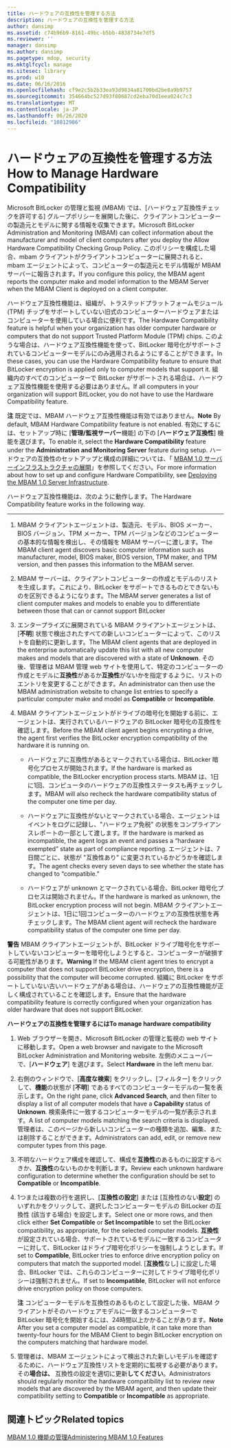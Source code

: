 ```yaml
---
title: ハードウェアの互換性を管理する方法
description: ハードウェアの互換性を管理する方法
author: dansimp
ms.assetid: c74b96b9-8161-49bc-b5bb-4838734e7df5
ms.reviewer: ''
manager: dansimp
ms.author: dansimp
ms.pagetype: mdop, security
ms.mktglfcycl: manage
ms.sitesec: library
ms.prod: w10
ms.date: 06/16/2016
ms.openlocfilehash: cf9e2c5b2b33ea93d9834a81700bd2be8a9b9757
ms.sourcegitcommit: 354664bc527d93f80687cd2eba70d1eea024c7c3
ms.translationtype: MT
ms.contentlocale: ja-JP
ms.lasthandoff: 06/26/2020
ms.locfileid: "10812986"
---
```

# <span data-ttu-id="db18d-103">ハードウェアの互換性を管理する方法</span><span class="sxs-lookup"><span data-stu-id="db18d-103">How to Manage Hardware Compatibility</span></span>


<span data-ttu-id="db18d-104">Microsoft BitLocker の管理と監視 (MBAM) では、[ハードウェア互換性チェックを許可する] グループポリシーを展開した後に、クライアントコンピューターの製造元とモデルに関する情報を収集できます。</span><span class="sxs-lookup"><span data-stu-id="db18d-104">Microsoft BitLocker Administration and Monitoring (MBAM) can collect information about the manufacturer and model of client computers after you deploy the Allow Hardware Compatibility Checking Group Policy.</span></span> <span data-ttu-id="db18d-105">このポリシーを構成した場合、mbam クライアントがクライアントコンピューターに展開されると、mbam エージェントによって、コンピューターの製造元とモデル情報が MBAM サーバーに報告されます。</span><span class="sxs-lookup"><span data-stu-id="db18d-105">If you configure this policy, the MBAM agent reports the computer make and model information to the MBAM Server when the MBAM Client is deployed on a client computer.</span></span>

<span data-ttu-id="db18d-106">ハードウェア互換性機能は、組織が、トラステッドプラットフォームモジュール (TPM) チップをサポートしていない旧式のコンピューターハードウェアまたはコンピューターを使用している場合に便利です。</span><span class="sxs-lookup"><span data-stu-id="db18d-106">The Hardware Compatibility feature is helpful when your organization has older computer hardware or computers that do not support Trusted Platform Module (TPM) chips.</span></span> <span data-ttu-id="db18d-107">このような場合は、ハードウェア互換性機能を使って、BitLocker 暗号化がサポートされているコンピューターモデルにのみ適用されるようにすることができます。</span><span class="sxs-lookup"><span data-stu-id="db18d-107">In these cases, you can use the Hardware Compatibility feature to ensure that BitLocker encryption is applied only to computer models that support it.</span></span> <span data-ttu-id="db18d-108">組織内のすべてのコンピューターで BitLocker がサポートされる場合は、ハードウェア互換性機能を使用する必要はありません。</span><span class="sxs-lookup"><span data-stu-id="db18d-108">If all computers in your organization will support BitLocker, you do not have to use the Hardware Compatibility feature.</span></span>

<span data-ttu-id="db18d-109">**注** 既定では、MBAM ハードウェア互換性機能は有効ではありません。</span><span class="sxs-lookup"><span data-stu-id="db18d-109">**Note** By default, MBAM Hardware Compatibility feature is not enabled.</span></span> <span data-ttu-id="db18d-110">有効にするには、セットアップ時に [**管理/監視サーバー**機能] の下の [**ハードウェア互換性**] 機能を選びます。</span><span class="sxs-lookup"><span data-stu-id="db18d-110">To enable it, select the **Hardware Compatibility** feature under the **Administration and Monitoring Server** feature during setup.</span></span> <span data-ttu-id="db18d-111">ハードウェアの互換性のセットアップと構成の詳細については、「 [MBAM 1.0 サーバーインフラストラクチャの展開](deploying-the-mbam-10-server-infrastructure.md)」を参照してください。</span><span class="sxs-lookup"><span data-stu-id="db18d-111">For more information about how to set up and configure Hardware Compatibility, see [Deploying the MBAM 1.0 Server Infrastructure](deploying-the-mbam-10-server-infrastructure.md).</span></span>

 

<span data-ttu-id="db18d-112">ハードウェア互換性機能は、次のように動作します。</span><span class="sxs-lookup"><span data-stu-id="db18d-112">The Hardware Compatibility feature works in the following way.</span></span>

****

1.  <span data-ttu-id="db18d-113">MBAM クライアントエージェントは、製造元、モデル、BIOS メーカー、BIOS バージョン、TPM メーカー、TPM バージョンなどのコンピューターの基本的な情報を検出し、その情報を MBAM サーバーに渡します。</span><span class="sxs-lookup"><span data-stu-id="db18d-113">The MBAM client agent discovers basic computer information such as manufacturer, model, BIOS maker, BIOS version, TPM maker, and TPM version, and then passes this information to the MBAM server.</span></span>

2.  <span data-ttu-id="db18d-114">MBAM サーバーは、クライアントコンピューターの作成とモデルのリストを生成します。これにより、BitLocker をサポートできるものとできないものを区別できるようになります。</span><span class="sxs-lookup"><span data-stu-id="db18d-114">The MBAM server generates a list of client computer makes and models to enable you to differentiate between those that can or cannot support BitLocker</span></span>

3.  <span data-ttu-id="db18d-115">エンタープライズに展開されている MBAM クライアントエージェントは、[**不明**] 状態で検出されたすべての新しいコンピューターによって、このリストを自動的に更新します。</span><span class="sxs-lookup"><span data-stu-id="db18d-115">The MBAM client agents that are deployed in the enterprise automatically update this list with all new computer makes and models that are discovered with a state of **Unknown**.</span></span> <span data-ttu-id="db18d-116">その後、管理者は MBAM 管理 web サイトを使用して、特定のコンピューターの作成とモデルに**互換性**があるか**互換性**がないかを指定するように、リストのエントリを変更することができます。</span><span class="sxs-lookup"><span data-stu-id="db18d-116">An administrator can then use the MBAM administration website to change list entries to specify a particular computer make and model as **Compatible** or **Incompatible**.</span></span>

4.  <span data-ttu-id="db18d-117">MBAM クライアントエージェントがドライブの暗号化を開始する前に、エージェントは、実行されているハードウェアの BitLocker 暗号化の互換性を確認します。</span><span class="sxs-lookup"><span data-stu-id="db18d-117">Before the MBAM client agent begins encrypting a drive, the agent first verifies the BitLocker encryption compatibility of the hardware it is running on.</span></span>

    -   <span data-ttu-id="db18d-118">ハードウェアに互換性があるとマークされている場合は、BitLocker 暗号化プロセスが開始されます。</span><span class="sxs-lookup"><span data-stu-id="db18d-118">If the hardware is marked as compatible, the BitLocker encryption process starts.</span></span> <span data-ttu-id="db18d-119">MBAM は、1日に1回、コンピュータのハードウェアの互換性ステータスも再チェックします。</span><span class="sxs-lookup"><span data-stu-id="db18d-119">MBAM will also recheck the hardware compatibility status of the computer one time per day.</span></span>

    -   <span data-ttu-id="db18d-120">ハードウェアに互換性がないとマークされている場合、エージェントはイベントをログに記録し、"ハードウェア免税" の状態をコンプライアンスレポートの一部として渡します。</span><span class="sxs-lookup"><span data-stu-id="db18d-120">If the hardware is marked as incompatible, the agent logs an event and passes a “hardware exempted” state as part of compliance reporting.</span></span> <span data-ttu-id="db18d-121">エージェントは、7日間ごとに、状態が "互換性あり" に変更されているかどうかを確認します。</span><span class="sxs-lookup"><span data-stu-id="db18d-121">The agent checks every seven days to see whether the state has changed to “compatible.”</span></span>

    -   <span data-ttu-id="db18d-122">ハードウェアが unknown とマークされている場合、BitLocker 暗号化プロセスは開始されません。</span><span class="sxs-lookup"><span data-stu-id="db18d-122">If the hardware is marked as unknown, the BitLocker encryption process will not begin.</span></span> <span data-ttu-id="db18d-123">MBAM クライアントエージェントは、1日に1回コンピューターのハードウェアの互換性状態を再チェックします。</span><span class="sxs-lookup"><span data-stu-id="db18d-123">The MBAM client agent will recheck the hardware compatibility status of the computer one time per day.</span></span>

<span data-ttu-id="db18d-124">**警告** MBAM クライアントエージェントが、BitLocker ドライブ暗号化をサポートしていないコンピューターを暗号化しようとすると、コンピューターが破損する可能性があります。</span><span class="sxs-lookup"><span data-stu-id="db18d-124">**Warning** If the MBAM client agent tries to encrypt a computer that does not support BitLocker drive encryption, there is a possibility that the computer will become corrupted.</span></span> <span data-ttu-id="db18d-125">組織に BitLocker をサポートしていない古いハードウェアがある場合は、ハードウェアの互換性機能が正しく構成されていることを確認します。</span><span class="sxs-lookup"><span data-stu-id="db18d-125">Ensure that the hardware compatibility feature is correctly configured when your organization has older hardware that does not support BitLocker.</span></span>

 

**<span data-ttu-id="db18d-126">ハードウェアの互換性を管理するには</span><span class="sxs-lookup"><span data-stu-id="db18d-126">To manage hardware compatibility</span></span>**

1.  <span data-ttu-id="db18d-127">Web ブラウザーを開き、Microsoft BitLocker の管理と監視の web サイトに移動します。</span><span class="sxs-lookup"><span data-stu-id="db18d-127">Open a web browser and navigate to the Microsoft BitLocker Administration and Monitoring website.</span></span> <span data-ttu-id="db18d-128">左側のメニューバーで、[**ハードウェア**] を選びます。</span><span class="sxs-lookup"><span data-stu-id="db18d-128">Select **Hardware** in the left menu bar.</span></span>

2.  <span data-ttu-id="db18d-129">右側のウィンドウで、[**高度な検索**] をクリックし、[フィルター] をクリックして、**機能**の状態が [**不明**] であるすべてのコンピューターモデルの一覧を表示します。</span><span class="sxs-lookup"><span data-stu-id="db18d-129">On the right pane, click **Advanced Search**, and then filter to display a list of all computer models that have a **Capability** status of **Unknown**.</span></span> <span data-ttu-id="db18d-130">検索条件に一致するコンピューターモデルの一覧が表示されます。</span><span class="sxs-lookup"><span data-stu-id="db18d-130">A list of computer models matching the search criteria is displayed.</span></span> <span data-ttu-id="db18d-131">管理者は、このページから新しいコンピューターの種類を追加、編集、または削除することができます。</span><span class="sxs-lookup"><span data-stu-id="db18d-131">Administrators can add, edit, or remove new computer types from this page.</span></span>

3.  <span data-ttu-id="db18d-132">不明なハードウェア構成を確認して、構成を**互換性**のあるものに設定するべきか、**互換性**のないものかを判断します。</span><span class="sxs-lookup"><span data-stu-id="db18d-132">Review each unknown hardware configuration to determine whether the configuration should be set to **Compatible** or **Incompatible**.</span></span>

4.  <span data-ttu-id="db18d-133">1つまたは複数の行を選択し、[**互換性の設定**] または [互換性のない**設定**] のいずれかをクリックして、選択したコンピューターモデルの BitLocker の互換性 (該当する場合) を設定します。</span><span class="sxs-lookup"><span data-stu-id="db18d-133">Select one or more rows, and then click either **Set Compatible** or **Set Incompatible** to set the BitLocker compatibility, as appropriate, for the selected computer models.</span></span> <span data-ttu-id="db18d-134">**互換性**が設定されている場合、サポートされているモデルに一致するコンピューターに対して、BitLocker はドライブ暗号化ポリシーを強制しようとします。</span><span class="sxs-lookup"><span data-stu-id="db18d-134">If set to **Compatible**, BitLocker tries to enforce drive encryption policy on computers that match the supported model.</span></span> <span data-ttu-id="db18d-135">[**互換性**なし] に設定した場合、BitLocker では、これらのコンピューターに対してドライブ暗号化ポリシーは強制されません。</span><span class="sxs-lookup"><span data-stu-id="db18d-135">If set to **Incompatible**, BitLocker will not enforce drive encryption policy on those computers.</span></span>

    <span data-ttu-id="db18d-136">**注** コンピューターモデルを互換性のあるものとして設定した後、MBAM クライアントがそのハードウェアモデルに一致するコンピューターで BitLocker 暗号化を開始するには、24時間以上かかることがあります。</span><span class="sxs-lookup"><span data-stu-id="db18d-136">**Note** After you set a computer model as compatible, it can take more than twenty-four hours for the MBAM Client to begin BitLocker encryption on the computers matching that hardware model.</span></span>

     

5.  <span data-ttu-id="db18d-137">管理者は、MBAM エージェントによって検出された新しいモデルを確認するために、ハードウェア互換性リストを定期的に監視する必要があります。その**場合は、** 互換性の設定を適切に更新**してください**。</span><span class="sxs-lookup"><span data-stu-id="db18d-137">Administrators should regularly monitor the hardware compatibility list to review new models that are discovered by the MBAM agent, and then update their compatibility setting to **Compatible** or **Incompatible** as appropriate.</span></span>

## <span data-ttu-id="db18d-138">関連トピック</span><span class="sxs-lookup"><span data-stu-id="db18d-138">Related topics</span></span>


[<span data-ttu-id="db18d-139">MBAM 1.0 機能の管理</span><span class="sxs-lookup"><span data-stu-id="db18d-139">Administering MBAM 1.0 Features</span></span>](administering-mbam-10-features.md)

 

 





